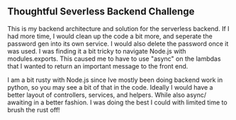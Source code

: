 ## Thoughtful Severless Backend Challenge
This is my backend architecture and solution for the serverless backend.
If I had more time, I would clean up the code a bit more, and seperate the password gen into its own service.
I would also delete the password once it was used. I was finding it a bit tricky to navigate Node.js with modules.exports.
This caused me to have to use "async" on the lambdas that I wanted to return an important message to the front end.

I am a bit rusty with Node.js since Ive mostly been doing backend work in python, so you may see a bit of that in the code.
Ideally I would have a better layout of controllers, services, and helpers. While also async/ awaiting in a better fashion. I was 
doing the best I could with limited time to brush the rust off!